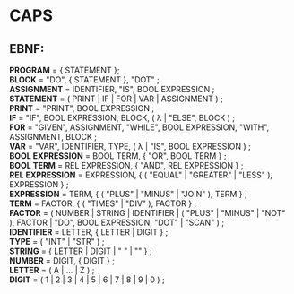 # CAPS

## EBNF:

**PROGRAM** = { STATEMENT };\
**BLOCK** = "DO", { STATEMENT }, "DOT" ;\
**ASSIGNMENT** = IDENTIFIER, "IS", BOOL EXPRESSION ;\
**STATEMENT** = ( PRINT | IF | FOR | VAR | ASSIGNMENT ) ;\
**PRINT** = "PRINT", BOOL EXPRESSION ;\
**IF** = "IF", BOOL EXPRESSION, BLOCK, ( λ | "ELSE", BLOCK ) ;\
**FOR** = "GIVEN", ASSIGNMENT, "WHILE", BOOL EXPRESSION, "WITH", ASSIGNMENT, BLOCK ;\
**VAR** = "VAR", IDENTIFIER, TYPE, ( λ | "IS", BOOL EXPRESSION ) ;\
**BOOL EXPRESSION** = BOOL TERM, { "OR", BOOL TERM } ;\
**BOOL TERM** = REL EXPRESSION, { "AND", REL EXPRESSION } ;\
**REL EXPRESSION** = EXPRESSION, { ( "EQUAL" | "GREATER" | "LESS" ), EXPRESSION } ;\
**EXPRESSION** = TERM, { ( "PLUS" | "MINUS" | "JOIN" ), TERM } ;\
**TERM** = FACTOR, { ( "TIMES" | "DIV" ), FACTOR } ;\
**FACTOR** = ( NUMBER | STRING | IDENTIFIER | ( "PLUS" | "MINUS" | "NOT" ), FACTOR | "DO", BOOL EXPRESSION, "DOT" | "SCAN" ) ;\
**IDENTIFIER** = LETTER, { LETTER | DIGIT } ;\
**TYPE** = ( "INT" | "STR" ) ;\
**STRING** = { LETTER | DIGIT | " " | "" } ;\
**NUMBER** = DIGIT, { DIGIT } ;\
**LETTER** = ( A | ... | Z ) ;\
**DIGIT** = ( 1 | 2 | 3 | 4 | 5 | 6 | 7 | 8 | 9 | 0 ) ;
